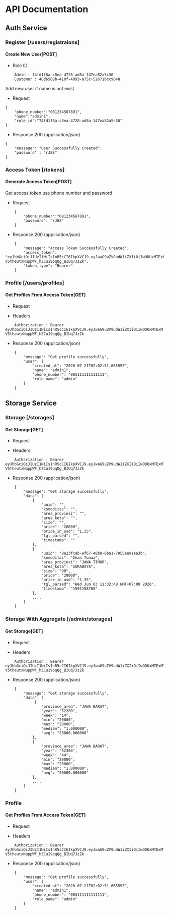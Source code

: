 # API Documentation

## Auth Service

### Register [/users/registraions]

#### Create New User[POST]

* Role ID
```
	Admin : 74fd1f8a-c8ea-4728-ad8a-147ea82a5c30
	Customer : 40d6568b-410f-4093-a75c-52671bcc9648
```

Add new user if name is not exist

* Request
```
{
	"phone_number":"081234567891",
	"name":"admin1",
	"role_id":"74fd1f8a-c8ea-4728-ad8a-147ea82a5c30"
}
```

* Response 200 (application/json)
```
{
	"message": "User Successfully Created",
	"password" : "rJ8S"
}
```

### Access Token [/tokens]

#### Generate Access Token[POST]

Get access token use phone number and password

* Request
```
	{
		"phone_number":"081234567891",
    	"password": "rJ8S"
	}
```

* Response 200 (application/json)
```
	{
		"message": "Access Token Successfully Created",
    	"access_token": "eyJhbGciOiJIUzI1NiIsInR5cCI6IkpXVCJ9.eyJwaG9uZV9udW1iZXIiOiIwODUxMTExMTExMTExMTEiLCJuYW1lIjoiYWRtaW4xIiwicm9sZV9uYW1lIjoiYWRtaW4iLCJjcmVhdGVkX2F0IjoiMjAyMC0wNy0yMVQwMjowMjo1MS42NjU1OVoiLCJleHAiOjE1OTg4OTY5ODZ9.2RfEirS-V5theutxNuppWF_hZCu19oqQg_BIUq7JzZk",
    	"token_type": "Bearer"
	}
```

### Profile [/users/profiles]

#### Get Profiles From Access Token[GET]

* Request

* Headers

```
	Authorization : Bearer eyJhbGciOiJIUzI1NiIsInR5cCI6IkpXVCJ9.eyJwaG9uZV9udW1iZXIiOiIwODUxMTExMTExMTExMTEiLCJuYW1lIjoiYWRtaW4xIiwicm9sZV9uYW1lIjoiYWRtaW4iLCJjcmVhdGVkX2F0IjoiMjAyMC0wNy0yMVQwMjowMjo1MS42NjU1OVoiLCJleHAiOjE1OTg4OTY5ODZ9.2RfEirS-V5theutxNuppWF_hZCu19oqQg_BIUq7JzZk
```

* Response 200 (application/json)

```
	{
		"message": "Get profile successfully",
    	"user": {
        	"created_at": "2020-07-21T02:02:51.66559Z",
        	"name": "admin1",
        	"phone_number": "085111111111111",
        	"role_name": "admin"
    	}
	}
```

## Storage Service

### Storage [/storages]

#### Get Storage[GET]

* Request

* Headers

```
	Authorization : Bearer eyJhbGciOiJIUzI1NiIsInR5cCI6IkpXVCJ9.eyJwaG9uZV9udW1iZXIiOiIwODUxMTExMTExMTExMTEiLCJuYW1lIjoiYWRtaW4xIiwicm9sZV9uYW1lIjoiYWRtaW4iLCJjcmVhdGVkX2F0IjoiMjAyMC0wNy0yMVQwMjowMjo1MS42NjU1OVoiLCJleHAiOjE1OTg4OTY5ODZ9.2RfEirS-V5theutxNuppWF_hZCu19oqQg_BIUq7JzZk
```

* Response 200 (application/json)

```
	{
		"message": "Get storage successfully",
		"data": [
		    {
		        "uuid": "",
		        "komoditas": "",
		        "area_provinsi": "",
		        "area_kota": "",
		        "size": "",
		        "price": "20000",
		        "price_in_usd": "1.35",
		        "tgl_parsed": "",
		        "timestamp": ""
		    },
        	{
	            "uuid": "8a23fcab-ef67-48b8-8ba1-7055ea91ea3b",
	            "komoditas": "Ikan Tunaa",
	            "area_provinsi": "JAWA TIMUR",
	            "area_kota": "SURABAYA",
	            "size": "90",
	            "price": "20000",
	            "price_in_usd": "1.35",
	            "tgl_parsed": "Wed Jun 03 11:32:48 GMT+07:00 2020",
	            "timestamp": "1591158768"
        	},
        	....
        ]
	}
```

### Storage With Aggregate [/admin/storages]

#### Get Storage[GET]

* Request

* Headers

```
	Authorization : Bearer eyJhbGciOiJIUzI1NiIsInR5cCI6IkpXVCJ9.eyJwaG9uZV9udW1iZXIiOiIwODUxMTExMTExMTExMTEiLCJuYW1lIjoiYWRtaW4xIiwicm9sZV9uYW1lIjoiYWRtaW4iLCJjcmVhdGVkX2F0IjoiMjAyMC0wNy0yMVQwMjowMjo1MS42NjU1OVoiLCJleHAiOjE1OTg4OTY5ODZ9.2RfEirS-V5theutxNuppWF_hZCu19oqQg_BIUq7JzZk
```

* Response 200 (application/json)

```
	{
		"message": "Get storage successfully",
		"data": [
		     {
	            "province_area": "JAWA BARAT",
	            "year": "52280",
	            "week": "14",
	            "min": "20000",
	            "max": "20000",
	            "median": "1.000000",
	            "avg": "20000.000000"
	        },
	        {
	            "province_area": "JAWA BARAT",
	            "year": "52304",
	            "week": "44",
	            "min": "20000",
	            "max": "20000",
	            "median": "1.000000",
	            "avg": "20000.000000"
	        },
        	....
        ]
	}
```

### Profile

#### Get Profiles From Access Token[GET]

* Request

* Headers

```
	Authorization : Bearer eyJhbGciOiJIUzI1NiIsInR5cCI6IkpXVCJ9.eyJwaG9uZV9udW1iZXIiOiIwODUxMTExMTExMTExMTEiLCJuYW1lIjoiYWRtaW4xIiwicm9sZV9uYW1lIjoiYWRtaW4iLCJjcmVhdGVkX2F0IjoiMjAyMC0wNy0yMVQwMjowMjo1MS42NjU1OVoiLCJleHAiOjE1OTg4OTY5ODZ9.2RfEirS-V5theutxNuppWF_hZCu19oqQg_BIUq7JzZk
```

* Response 200 (application/json)

```
	{
		"message": "Get profile successfully",
    	"user": {
        	"created_at": "2020-07-21T02:02:51.66559Z",
        	"name": "admin1",
        	"phone_number": "085111111111111",
        	"role_name": "admin"
    	}
	}
```

